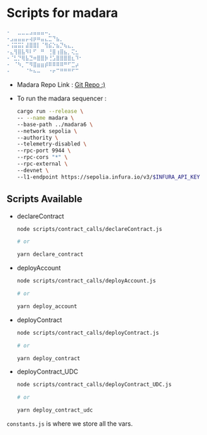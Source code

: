 # Scripts for madara

```diff
-⠀⠀⣀⣀⣀⣠⣤⣤⣤⠤⡀⠀⠀⠀⠀⠀⠀⠀⠀
-⣠⣤⣤⣤⡤⢴⡶⠶⣤⣄⣉⠙⣦⡀⠀⠀⠀⠀⠀
-⢨⣭⣭⡅⣼⣿⣿⡇⠈⢻⣮⡑⣦⡙⢦⣄⡀⠀⠀
-⣄⢻⣿⣧⠻⠇⠋⠀⠛⠀⢘⣿⢰⣿⣦⡀⢍⣂⠀
-⠈⣃⡙⢿⣧⣙⠶⣿⣿⡷⢘⣡⣿⣿⣿⣿⣆⠹⠂
-⠀⠈⠳⡀⠉⠻⣿⣶⣶⡾⠿⠿⠿⠿⠛⠋⣉⡴⠀
-⠀⠀⠀⠀⠈⠓⠦⠤⠀⠀⠐⠖⠉⠛⠛⠛⠋⠉⠀
```

- Madara Repo Link : [Git Repo :)](https://github.com/madara-alliance/madara)
- To run the madara sequencer :

  ```sh
  cargo run --release \
  -- --name madara \
  --base-path ../madara6 \
  --network sepolia \
  --authority \
  --telemetry-disabled \
  --rpc-port 9944 \
  --rpc-cors "*" \
  --rpc-external \
  --devnet \
  --l1-endpoint https://sepolia.infura.io/v3/$INFURA_API_KEY
  ```

## Scripts Available

- declareContract

  ```sh
  node scripts/contract_calls/declareContract.js

  # or

  yarn declare_contract
  ```

- deployAccount

  ```sh
  node scripts/contract_calls/deployAccount.js

  # or

  yarn deploy_account
  ```

- deployContract

  ```sh
  node scripts/contract_calls/deployContract.js

  # or

  yarn deploy_contract
  ```

- deployContract_UDC

  ```sh
  node scripts/contract_calls/deployContract_UDC.js

  # or

  yarn deploy_contract_udc
  ```

`constants.js` is where we store all the vars.
